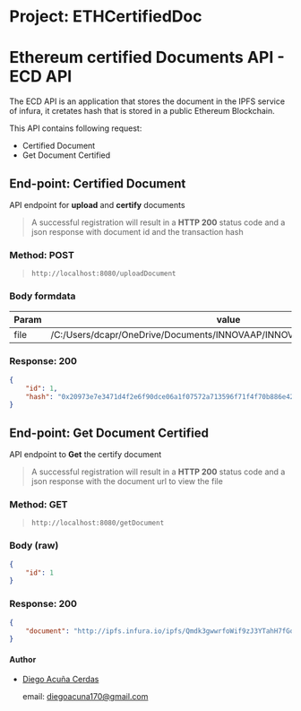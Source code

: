 # Project: ETHCertifiedDoc
# Ethereum certified Documents API - ECD API

The ECD API is an application that stores the document in the IPFS service of infura, it cretates hash that is stored in a public Ethereum Blockchain.

This API contains following request:

*   Certified Document
*   Get Document Certified

## End-point: Certified Document
API endpoint for **upload** and **certify** documents

> A successful registration will result in a **HTTP 200** status code and a json response with document id and the transaction hash
### Method: POST
>```
>http://localhost:8080/uploadDocument
>```
### Body formdata

|Param|value|Type|
|---|---|---|
|file|/C:/Users/dcapr/OneDrive/Documents/INNOVAAP/INNOVAAP_API/Lorem_ipsum.pdf|file|


### Response: 200
```json
{
    "id": 1,
    "hash": "0x20973e7e3471d4f2e6f90dce06a1f07572a713596f71f4f70b886e42114f0088"
}
```


## End-point: Get Document Certified
API endpoint to **Get** the certify document

> A successful registration will result in a **HTTP 200** status code and a json response with the document url to view the file
### Method: GET
>```
>http://localhost:8080/getDocument
>```
### Body (**raw**)

```json
{
    "id": 1
}
```

### Response: 200
```json
{
    "document": "http://ipfs.infura.io/ipfs/Qmdk3gwwrfoWif9zJ3YTahH7fGq3JgqDBR3G2kqvbAqCro"
}
```

#### Author
- [Diego Acuña Cerdas](https://github.com/DAC125)

    email: [diegoacuna170@gmail.com](mailto:diegoacuna170@gmail.com)

